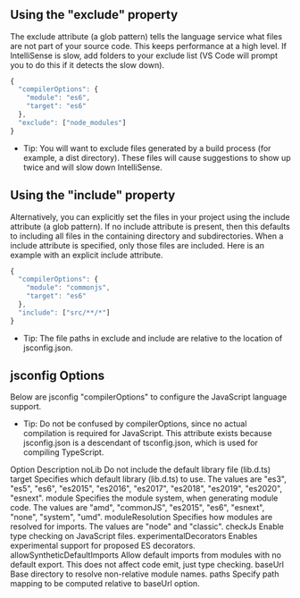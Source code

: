 #

## Using the "exclude" property

The exclude attribute (a glob pattern) tells the language service what files are not part of your source code. This keeps performance at a high level. If IntelliSense is slow, add folders to your exclude list (VS Code will prompt you to do this if it detects the slow down).
```js
{
  "compilerOptions": {
    "module": "es6",
    "target": "es6"
  },
  "exclude": ["node_modules"]
}

```
- Tip: You will want to exclude files generated by a build process (for example, a dist directory). These files will cause suggestions to show up twice and will slow down IntelliSense.

## Using the "include" property

Alternatively, you can explicitly set the files in your project using the include attribute (a glob pattern). If no include attribute is present, then this defaults to including all files in the containing directory and subdirectories. When a include attribute is specified, only those files are included. Here is an example with an explicit include attribute.


```js
{
  "compilerOptions": {
    "module": "commonjs",
    "target": "es6"
  },
  "include": ["src/**/*"]
}
```
- Tip: The file paths in exclude and include are relative to the location of jsconfig.json.

## jsconfig Options

Below are jsconfig "compilerOptions" to configure the JavaScript language support.

- Tip: Do not be confused by compilerOptions, since no actual compilation is required for JavaScript. This attribute exists because jsconfig.json is a descendant of tsconfig.json, which is used for compiling TypeScript.

Option	Description
noLib	Do not include the default library file (lib.d.ts)
target	Specifies which default library (lib.d.ts) to use. The values are "es3", "es5", "es6", "es2015", "es2016", "es2017", "es2018", "es2019", "es2020", "esnext".
module	Specifies the module system, when generating module code. The values are "amd", "commonJS", "es2015", "es6", "esnext", "none", "system", "umd".
moduleResolution	Specifies how modules are resolved for imports. The values are "node" and "classic".
checkJs	Enable type checking on JavaScript files.
experimentalDecorators	Enables experimental support for proposed ES decorators.
allowSyntheticDefaultImports	Allow default imports from modules with no default export. This does not affect code emit, just type checking.
baseUrl	Base directory to resolve non-relative module names.
paths	Specify path mapping to be computed relative to baseUrl option.
